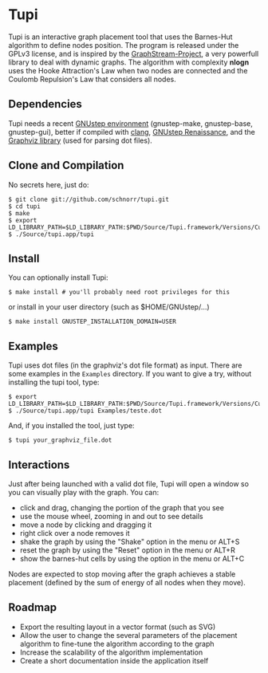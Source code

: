 Tupi
====

Tupi is an interactive graph placement tool that uses the Barnes-Hut
algorithm to define nodes position. The program is released under the
GPLv3 license, and is inspired by the
[GraphStream-Project](http://graphstream-project.org/), a very
powerfull library to deal with dynamic graphs. The algorithm with
complexity __nlogn__ uses the Hooke Attraction's Law when two nodes
are connected and the Coulomb Repulsion's Law that considers all
nodes.

Dependencies
------------

Tupi needs a recent [GNUstep environment](http://gnustep.org)
(gnustep-make, gnustep-base, gnustep-gui), better if compiled with
[clang](http://clang.llvm.org/), [GNUstep
Renaissance](http://www.gnustep.it/Renaissance/), and the [Graphviz
library](http://www.graphviz.org/) (used for parsing dot files).

Clone and Compilation
---------------------

No secrets here, just do:

    $ git clone git://github.com/schnorr/tupi.git
    $ cd tupi
    $ make
    $ export LD_LIBRARY_PATH=$LD_LIBRARY_PATH:$PWD/Source/Tupi.framework/Versions/Current
    $ ./Source/tupi.app/tupi

Install
-------

You can optionally install Tupi:

    $ make install # you'll probably need root privileges for this

or install in your user directory (such as $HOME/GNUstep/...)

    $ make install GNUSTEP_INSTALLATION_DOMAIN=USER

Examples
--------

Tupi uses dot files (in the graphviz's dot file format) as
input. There are some examples in the `Examples` directory. If you
want to give a try, without installing the tupi tool, type:

    $ export LD_LIBRARY_PATH=$LD_LIBRARY_PATH:$PWD/Source/Tupi.framework/Versions/Current
    $ ./Source/tupi.app/tupi Examples/teste.dot

And, if you installed the tool, just type:

    $ tupi your_graphviz_file.dot

Interactions
------------

Just after being launched with a valid dot file, Tupi will open a
window so you can visually play with the graph. You can:

* click and drag, changing the portion of the graph that you see
* use the mouse wheel, zooming in and out to see details
* move a node by clicking and dragging it
* right click over a node removes it
* shake the graph by using the "Shake" option in the menu or ALT+S
* reset the graph by using the "Reset" option in the menu or ALT+R
* show the barnes-hut cells by using the option in the menu or ALT+C

Nodes are expected to stop moving after the graph achieves a stable
placement (defined by the sum of energy of all nodes when they move).

Roadmap
-------

* Export the resulting layout in a vector format (such as SVG)
* Allow the user to change the several parameters of the placement algorithm
  to fine-tune the algorithm according to the graph
* Increase the scalability of the algorithm implementation
* Create a short documentation inside the application itself
